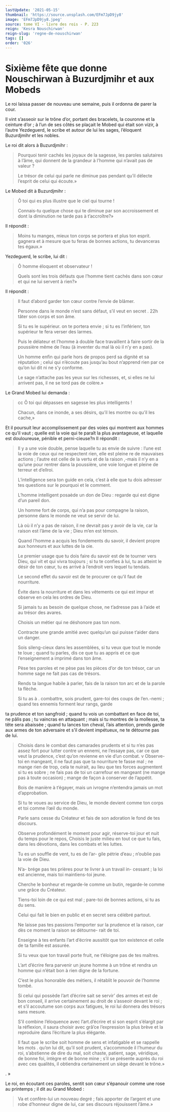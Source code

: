 ```yaml
---
lastUpdate: '2021-05-15'
thumbnail: 'https://source.unsplash.com/EFm7JpD9jy8'
image: 'EFm7JpD9jy8.jpeg'
source: tome VI - livre des rois - P. 223
reign: 'Kesra Nouschirwan'
reign-slug: 'regne-de-nouschirwan'
tags: []
order: '026'
---
```


# Sixième fête que donne Nouschirwan à Buzurdjmihr et aux Mobeds

Le roi laissa passer de nouveau une semaine, puis il ordonna de parer la cour.

Il vint s’asseoir sur le trône d’or, portant des bracelets, la couronne et la ceinture d’or ; à l’un de ses côtés se plaçait le Mobed qui était son vizir, à l’autre Yezdeguerd, le scribe et autour de lui les sages, l’éloquent Buzurdjmihr et les nobles.

Le roi dit alors à Buzurdjmihr :

> Pourquoi tenir cachés les joyaux de la sagesse, les paroles salutaires à l’âme, qui donnent de la grandeur à l’homme qui n’avait pas de valeur ?
>
> Le trésor de celui qui parle ne diminue pas pendant qu’il délecte l’esprit de celui qui écoute.»

Le Mobed dit à Buzurdjmihr :

> Ô toi qui es plus illustre que le ciel qui tourne !
>
> Connais-tu quelque chose qui te diminue par son accroissement et dont la diminution ne tarde pas à t’accroître?»

Il répondit :

> Moins tu manges, mieux ton corps se portera et plus ton esprit. gagnera et à mesure que tu feras de bonnes actions, tu devanceras tes égaux.»

Yezdeguerd, le scribe, lui dit :

> Ô homme éloquent et observateur !
>
> Quels sont les trois défauts que l’homme tient cachés dans son cœur et qui ne lui servent à rien?»

Il répondit :

> Il faut d’abord garder ton cœur contre l’envie de blâmer.
>
> Personne dans le monde n’est sans défaut, s’il veut en secret . 22h
tâter son corps et son âme.
>
> Si tu es le supérieur. on te portera envie ; si tu es l’inférienr, ton supérieur te fera verser des larmes.
>
> Puis le délateur et l’homme à double face travaillent à faire sortir de la poussière même de l’eau (à inventer du mal là où il n’y en a pas).
>
> Un homme enfin qui parle hors de propos perd sa dignité et sa réputation ; celui qui n’écoute pas jusqu’au bout n’apprend rien par ce qu’on lui dit ni ne s’y conforme.
>
> Le sage n’attache pas les yeux sur les richesses, et, si elles ne lui arrivent pas, il ne se tord pas de colère.»

Le Grand Mobed lui demanda :

> cc Ô toi qui dépasses en sagesse les plus intelligents !
>
> Chacun, dans ce inonde, a ses désirs, qu’il les montre ou qu’il les cache,»

Et il poursuit leur accomplissement par des voies qui montrent aux hommes ce qu’il vaut ; quelle est la voie qui te paraît la plus avantageuse, et laquelle est douloureuse, pénible et perni-cieuse?n Il répondit :

> Il y a une voie double, pense laquelle tu as envie de suivre : l’une est la voie de ceux qui ne respectent rien, elle est pleine re de mauvaises actions ; l’autre est celle de la vertu et de la raison ,-mais il n’y en a qu’une pour rentrer dans la poussière, une voie longue et pleine de terreur et d’ellroi.
>
> L’intelligence sera ton guide en cela, c’est à elle que tu dois adresser tes questions sur le pourquoi et le comment.
>
> L’homme intelligent posaède un don de Dieu : regarde qui est digne d’un pareil don.
>
> Un homme fort de corps, qui n’a pas pour compagne la raison, personne dans le monde ne veut se servir de lui.
>
> Là où il n’y a pas de raison, il ne devrait pas y avoir de la vie, car la raison est l’âme de la vie ; Dieu m’en est témoin.
>
> Quand l’homme a acquis les fondements du savoir, il devient propre aux honneurs et aux luttes de la oie.
>
> Le premier usage que tu dois faire du savoir est de te tourner vers Dieu, qui vit et qui vivra toujours ; si tu te confies à lui, tu as atteint le désir de ton cœur, tu es arrivé à l’endroit vers lequel tu tendais.
>
> Le second effet du savoir est de te procurer ce qu’il faut de nourriture.
>
> Évite dans la nourriture et dans les vêtements ce qui est impur et observe en cela les ordres de Dieu.
>
> Si jamais tu as besoin de quelque chose, ne t’adresse pas à l’aide et au trésor des avares.
>
> Choisis un métier qui ne déshonore pas ton nom.
>
> Contracte une grande amitié avec quelqu’un qui puisse t’aider dans un danger.
>
> Sois sileng-cieux dans les assemblées, si tu veux que tout le monde te loue ; quand tu parles, dis ce que tu as appris et ce que l’enseignement a imprimé dans ton âme.
>
> Pèse tes paroles et ne pèse pas les pièces d’or de ton trésor, car un homme sage ne fait pas cas de trésors.
>
> Rends ta langue habile à parler, fais de la raison ton arc et de la parole ta flèche.
>
> Si tu as à . combattre, sois prudent, gare-toi des coups de l’en.-nemi ; quand tes ennemis forment leur rangs, garde
>
> 
ta prudence et ton sangfroid ; quand tu vois un combattant en face de toi, ne pâlis pas ; tu vaincras en attaquant ; mais si tu montres de la mollesse, ta tête sera abaissée ; quand tu lances ton cheval, l’ais attention, prends garde aux armes de ton adversaire et s’il devient impétueux, ne te détourne pas de lui.
>
> Choisis dans le combat des camarades prudents et si tu n’es pas assez fort pour lutter contre un ennemi, ne l’essaye pas, car ce que veut la prudence, c’est qu’on revienne en vie d’un combat. v Observe-toi en mangeant, il ne faut pas que ta nourriture te fasse mal ; ne mange rien de trop, cela te nuirait, au lieu que tes forces augmentent si tu es sobre ; ne fais pas de toi un carrefour en mangeant (ne mange pas à toute occasion) ; mange de façon à conserver de l’appétit.
>
> Bois de manière à t’égayer, mais un ivrogne n’entendra jamais un mot d’approbation.
>
> Si tu te voues au service de Dieu, le monde devient comme ton corps et toi comme l’œil du monde.
>
> Parle sans cesse du Créateur et fais de son adoration le fond de tes discours.
>
> Observe profondément le moment pour agir, réserve-toi jour et nuit du temps pour le repos, Choisis le juste milieu en tout ce que tu fais, dans les dévotions, dans les combats et les luttes.
>
> Tu es un souffle de vent, tu es de l’ar- gile pétrie d’eau ; n’oublie pas la voie de Dieu.
>
> N’a- brége pas tes prières pour te livrer à un travail in- cessant ; la loi est ancienne, mais toi maintiens-toi jeune.
>
> Cherche le bonheur et regarde-le comme un butin, regarde-le comme une grâce du Créateur.
>
> Tiens-toi loin de ce qui est mal ; pare-toi de bonnes actions, si tu as du sens.
>
> Celui qui fait le bien en public et en secret sera célébré partout.
>
> Ne laisse pas tes passions l’emporter sur la prudence et la raison, car dès ce moment la raison se détourne- rait de toi.
>
> Enseigne à tes enfants l’art d’écrire aussitôt que ton existence et celle de ta famille est assurée.
>
> Si tu veux que ton travail porte fruit, ne t’éloigne pas de tes maîtres.
>
> L’art d’écrire fera parvenir un jeune homme à un trône et rendra un homme qui n’était bon à rien digne de la fortune.
>
> C’est le plus honorable des métiers, il rétablit le pouvoir de l’homme tombé.
>
> Si celui qui possède l’art d’écrire sait se servir’ des armes et est de bon conseil, il arrive certainement au droit de s’asseoir devant le roi ; et s’il accoutume son corps aux fatigues, le roi lui donnera des trésors sans mesure.
>
> S’il combine l’éloquence avec l’art.d’écrire et si son esprit s’élargit par la réflexion, il saura choisir avec grâ’ce l’expression la plus brève et la reproduire dans l’écriture la plus élégante.
>
> Il faut que le scribe soit homme de sens et infatigable et se rappelle les mots . qu’on lui dit, qu’il soit prudent, s’accommode il l’humeur du roi, s’abstienne de dire du mal, soit chaste, patient, sage, véridique, de bonne foi, intègre et de bonne mine ; s’il se présente auprès du roi avec ces qualités, il obtiendra certainement un siège devant le trône.»

. »

Le roi, en écoutant ces paroles, sentit son cœur s’épanouir comme une rose au printemps ; il dit au Grand Mobed :

> Va et confère-lui un nouveau degré ; fais apporter de l’argent et une robe d’honneur digne de lui, car ses discours réjouissent l’âme.»
